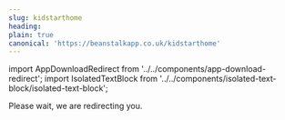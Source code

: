 ```yaml
---
slug: kidstarthome
heading: 
plain: true
canonical: 'https://beanstalkapp.co.uk/kidstarthome'
---
```


import AppDownloadRedirect from '../../components/app-download-redirect';
import IsolatedTextBlock from '../../components/isolated-text-block/isolated-text-block';

<AppDownloadRedirect/>

<IsolatedTextBlock>
  Please wait, we are redirecting you.
</IsolatedTextBlock>
